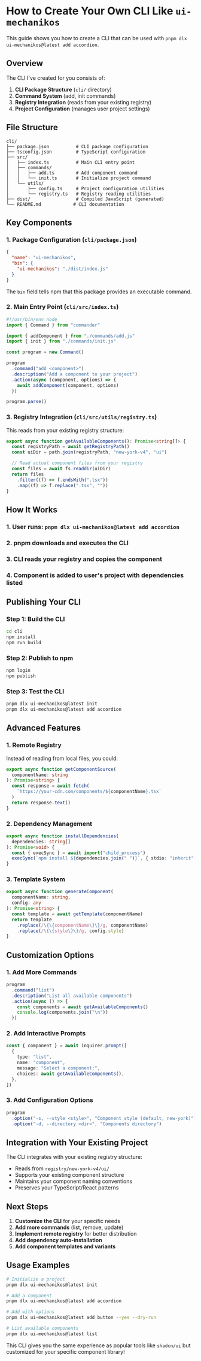 # How to Create Your Own CLI Like `ui-mechanikos`

This guide shows you how to create a CLI that can be used with `pnpm dlx ui-mechanikos@latest add accordion`.

## Overview

The CLI I've created for you consists of:

1. **CLI Package Structure** (`cli/` directory)
2. **Command System** (add, init commands)
3. **Registry Integration** (reads from your existing registry)
4. **Project Configuration** (manages user project settings)

## File Structure

```
cli/
├── package.json          # CLI package configuration
├── tsconfig.json         # TypeScript configuration
├── src/
│   ├── index.ts          # Main CLI entry point
│   ├── commands/
│   │   ├── add.ts        # Add component command
│   │   └── init.ts       # Initialize project command
│   └── utils/
│       ├── config.ts     # Project configuration utilities
│       └── registry.ts   # Registry reading utilities
├── dist/                 # Compiled JavaScript (generated)
└── README.md            # CLI documentation
```

## Key Components

### 1. Package Configuration (`cli/package.json`)

```json
{
  "name": "ui-mechanikos",
  "bin": {
    "ui-mechanikos": "./dist/index.js"
  }
}
```

The `bin` field tells npm that this package provides an executable command.

### 2. Main Entry Point (`cli/src/index.ts`)

```typescript
#!/usr/bin/env node
import { Command } from "commander"

import { addComponent } from "./commands/add.js"
import { init } from "./commands/init.js"

const program = new Command()

program
  .command("add <component>")
  .description("Add a component to your project")
  .action(async (component, options) => {
    await addComponent(component, options)
  })

program.parse()
```

### 3. Registry Integration (`cli/src/utils/registry.ts`)

This reads from your existing registry structure:

```typescript
export async function getAvailableComponents(): Promise<string[]> {
  const registryPath = await getRegistryPath()
  const uiDir = path.join(registryPath, "new-york-v4", "ui")

  // Read actual component files from your registry
  const files = await fs.readdir(uiDir)
  return files
    .filter((f) => f.endsWith(".tsx"))
    .map((f) => f.replace(".tsx", ""))
}
```

## How It Works

### 1. User runs: `pnpm dlx ui-mechanikos@latest add accordion`

### 2. pnpm downloads and executes the CLI

### 3. CLI reads your registry and copies the component

### 4. Component is added to user's project with dependencies listed

## Publishing Your CLI

### Step 1: Build the CLI

```bash
cd cli
npm install
npm run build
```

### Step 2: Publish to npm

```bash
npm login
npm publish
```

### Step 3: Test the CLI

```bash
pnpm dlx ui-mechanikos@latest init
pnpm dlx ui-mechanikos@latest add accordion
```

## Advanced Features

### 1. Remote Registry

Instead of reading from local files, you could:

```typescript
export async function getComponentSource(
  componentName: string
): Promise<string> {
  const response = await fetch(
    `https://your-cdn.com/components/${componentName}.tsx`
  )
  return response.text()
}
```

### 2. Dependency Management

```typescript
export async function installDependencies(
  dependencies: string[]
): Promise<void> {
  const { execSync } = await import("child_process")
  execSync(`npm install ${dependencies.join(" ")}`, { stdio: "inherit" })
}
```

### 3. Template System

```typescript
export async function generateComponent(
  componentName: string,
  config: any
): Promise<string> {
  const template = await getTemplate(componentName)
  return template
    .replace(/\{\{componentName\}\}/g, componentName)
    .replace(/\{\{style\}\}/g, config.style)
}
```

## Customization Options

### 1. Add More Commands

```typescript
program
  .command("list")
  .description("List all available components")
  .action(async () => {
    const components = await getAvailableComponents()
    console.log(components.join("\n"))
  })
```

### 2. Add Interactive Prompts

```typescript
const { component } = await inquirer.prompt([
  {
    type: "list",
    name: "component",
    message: "Select a component:",
    choices: await getAvailableComponents(),
  },
])
```

### 3. Add Configuration Options

```typescript
program
  .option("-s, --style <style>", "Component style (default, new-york)")
  .option("-d, --directory <dir>", "Components directory")
```

## Integration with Your Existing Project

The CLI integrates with your existing registry structure:

- Reads from `registry/new-york-v4/ui/`
- Supports your existing component structure
- Maintains your component naming conventions
- Preserves your TypeScript/React patterns

## Next Steps

1. **Customize the CLI** for your specific needs
2. **Add more commands** (list, remove, update)
3. **Implement remote registry** for better distribution
4. **Add dependency auto-installation**
5. **Add component templates and variants**

## Usage Examples

```bash
# Initialize a project
pnpm dlx ui-mechanikos@latest init

# Add a component
pnpm dlx ui-mechanikos@latest add accordion

# Add with options
pnpm dlx ui-mechanikos@latest add button --yes --dry-run

# List available components
pnpm dlx ui-mechanikos@latest list
```

This CLI gives you the same experience as popular tools like `shadcn/ui` but customized for your specific component library!
